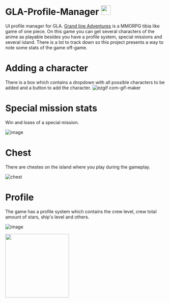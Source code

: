 <h1>
  GLA-Profile-Manager
<img src="https://user-images.githubusercontent.com/52057929/147166987-3554d888-64a2-4560-968c-530a3bf24dc0.png" height=30 />
</h1>


<a href="https://grandlineadventures.com/pt/"></a>

UI profile manager for GLA. <a href="https://grandlineadventures.com/pt/">Grand line Adventures</a>  is a MMORPG tibia like game of one piece. On this game you can get several characters of the anime as playable besides you have a profile system, special missions and several island. There is a lot to track down so this project presents a way to note some stats of the game off-game.


# Adding a character
There is a box which contains a dropdown with all possible characters to be added and a button to add the character.
![ezgif com-gif-maker](https://user-images.githubusercontent.com/52057929/147168450-77fd3583-7870-4eac-98b0-e6d12e1ac085.gif)

# Special mission stats
Win and loses of a special mission.


![image](https://user-images.githubusercontent.com/52057929/147168768-2c78b9c8-8be0-466d-8a41-bb33714ab796.png)

# Chest
There are chestes on the island where you play during the gameplay.

![chest](https://user-images.githubusercontent.com/52057929/147169275-22c215a3-3bb7-49bb-bbfa-905eda86d46d.gif)


# Profile
The game has a profile system which contains the crew level, crew total amount of stars, ship's level and others.

![image](https://user-images.githubusercontent.com/52057929/147169460-c13f3e53-e580-416d-9398-23dab3af7629.png)

<a href="https://wiki.gla.com.br/" target="_blank">
  <img src="https://user-images.githubusercontent.com/52057929/147167773-9beaffd9-51bf-4dbf-837c-5e71a5fee3d0.png" width=200/>
</a>
